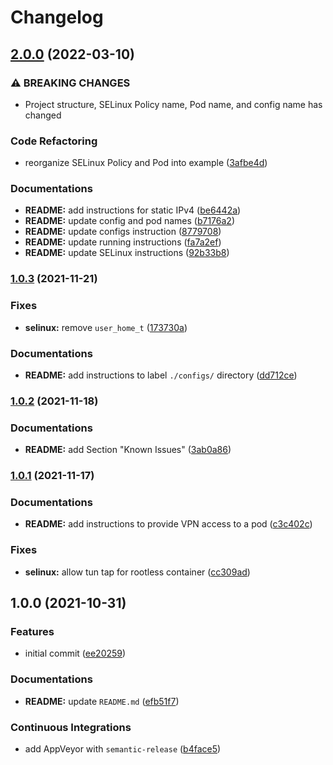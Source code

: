 # Changelog

## [2.0.0](https://github.com/extra2000/openvpn-client-podman/compare/v1.0.3...v2.0.0) (2022-03-10)


### ⚠ BREAKING CHANGES

* Project structure, SELinux Policy name, Pod name, and config name has changed

### Code Refactoring

* reorganize SELinux Policy and Pod into example ([3afbe4d](https://github.com/extra2000/openvpn-client-podman/commit/3afbe4d93faf227ee3a1c6ba8ab08196da483933))


### Documentations

* **README:** add instructions for static IPv4 ([be6442a](https://github.com/extra2000/openvpn-client-podman/commit/be6442a5aeeb16d93da27f1413b4c965f28a8b1d))
* **README:** update config and pod names ([b7176a2](https://github.com/extra2000/openvpn-client-podman/commit/b7176a2a01c47ead31933f1251943d342a6fcd39))
* **README:** update configs instruction ([8779708](https://github.com/extra2000/openvpn-client-podman/commit/87797083ee86438ff0acb4c3f716fdf84da10a3f))
* **README:** update running instructions ([fa7a2ef](https://github.com/extra2000/openvpn-client-podman/commit/fa7a2ef2d0ae42292d2e16cd49aa9dda91de725a))
* **README:** update SELinux instructions ([92b33b8](https://github.com/extra2000/openvpn-client-podman/commit/92b33b832231b44c4994684c466341742c59e2cd))

### [1.0.3](https://github.com/extra2000/openvpn-client-podman/compare/v1.0.2...v1.0.3) (2021-11-21)


### Fixes

* **selinux:** remove `user_home_t` ([173730a](https://github.com/extra2000/openvpn-client-podman/commit/173730a72eef9985636bbbe06eb6e60ffa73fdfb))


### Documentations

* **README:** add instructions to label `./configs/` directory ([dd712ce](https://github.com/extra2000/openvpn-client-podman/commit/dd712ce3e3ed5a459f168444b48720e420121b66))

### [1.0.2](https://github.com/extra2000/openvpn-client-podman/compare/v1.0.1...v1.0.2) (2021-11-18)


### Documentations

* **README:** add Section "Known Issues" ([3ab0a86](https://github.com/extra2000/openvpn-client-podman/commit/3ab0a86c2b0c46f7eb25acb99098cfeb6ac27278))

### [1.0.1](https://github.com/extra2000/openvpn-client-podman/compare/v1.0.0...v1.0.1) (2021-11-17)


### Documentations

* **README:** add instructions to provide VPN access to a pod ([c3c402c](https://github.com/extra2000/openvpn-client-podman/commit/c3c402c93f08504bbde17be63dc2363f4a4f5887))


### Fixes

* **selinux:** allow tun tap for rootless container ([cc309ad](https://github.com/extra2000/openvpn-client-podman/commit/cc309ad709de86e6c41213c12ed10a080753b63e))

## 1.0.0 (2021-10-31)


### Features

* initial commit ([ee20259](https://github.com/extra2000/openvpn-client-podman/commit/ee20259eef1b697251e652bb583ee3a745a18494))


### Documentations

* **README:** update `README.md` ([efb51f7](https://github.com/extra2000/openvpn-client-podman/commit/efb51f758178df549a73427309aca11e548acca2))


### Continuous Integrations

* add AppVeyor with `semantic-release` ([b4face5](https://github.com/extra2000/openvpn-client-podman/commit/b4face5c5d051e0216a4113329cb7000690bb58f))
